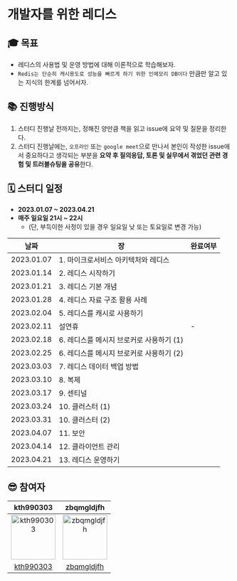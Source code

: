 
# 개발자를 위한 레디스 

## 🎓 목표
-  레디스의 사용법 및 운영 방법에 대해 이론적으로 학습해보자.
- `Redis는 단순히 캐시용도로 성능을 빠르게 하기 위한 인메모리 DB이다` 만큼만 알고 있는 지식의 한계를 넘어서자.

## 📚 진행방식
1. 스터디 진행날 전까지는, 정해진 양만큼 책을 읽고 issue에 요약 및 질문을 정리한다.
2. 스터디 진행날에는, `오프라인` 또는 `google meet`으로 만나서 본인이 작성한 issue에서 중요하다고 생각되는 부분을 **요약 후 질의응답, 토론 및 실무에서 겪었던 관련 경험 및 트러블슈팅을 공유**한다.


## 🗓️ 스터디 일정
- **2023.01.07 ~ 2023.04.21**
- **매주 일요일 21시 ~ 22시**
  - (단, 부득이한 사정이 있을 경우 일요일 낮 또는 토요일로 변경 가능)

|날짜|장|완료여부|
|-|-|-|
|2023.01.07|1. 마이크로서비스 아키텍처와 레디스||
|2023.01.14|2. 레디스 시작하기||
|2023.01.21|3. 레디스 기본 개념||
|2023.01.28|4. 레디스 자료 구조 활용 사례||
|2023.02.04|5. 레디스를 캐시로 사용하기||
|2023.02.11|설연휴|-|
|2023.02.18|6. 레디스를 메시지 브로커로 사용하기 (1)||
|2023.02.25|6. 레디스를 메시지 브로커로 사용하기 (2)||
|2023.03.03|7. 레디스 데이터 백업 방법||
|2023.03.10|8. 복제||
|2023.03.17|9. 센티널||
|2023.03.24|10. 클러스터 (1)||
|2023.03.31|10. 클러스터 (2)||
|2023.04.07|11. 보안||
|2023.04.14|12. 클라이언트 관리||
|2023.04.21|13. 레디스 운영하기||


## 😎 참여자
|                                               kth990303                                                   |                                              zbqmgldjfh                                                    |
|:---------------------------------------------------------------------------------------------------------:|:----------------------------------------------------------------------------------------------------------:|
| <img src="https://avatars.githubusercontent.com/u/57135043?v=4" alt="kth990303" width="100" height="100"> | <img src="https://avatars.githubusercontent.com/u/60593969?v=4" alt="zbqmgldjfh" width="100" height="100"> |
|                              [kth990303](https://github.com/kth990303)                                    |                              [zbqmgldjfh](https://github.com/zbqmgldjfh)                                   |
